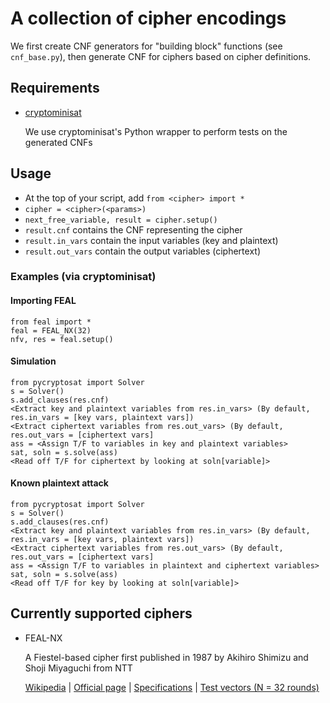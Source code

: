 # A collection of cipher encodings
We first create CNF generators for "building block" functions (see `cnf_base.py`), then generate CNF for ciphers based on cipher definitions.

## Requirements
* [cryptominisat](https://github.com/msoos/cryptominisat)

  We use cryptominisat's Python wrapper to perform tests on the generated CNFs

## Usage
* At the top of your script, add `from <cipher> import *`
* `cipher = <cipher>(<params>)`
* `next_free_variable, result = cipher.setup()`
* `result.cnf` contains the CNF representing the cipher
* `result.in_vars` contain the input variables (key and plaintext)
* `result.out_vars` contain the output variables (ciphertext)

### Examples (via cryptominisat)
#### Importing FEAL
```
from feal import *
feal = FEAL_NX(32)
nfv, res = feal.setup()
```

#### Simulation
```
from pycryptosat import Solver
s = Solver()
s.add_clauses(res.cnf)
<Extract key and plaintext variables from res.in_vars> (By default, res.in_vars = [key vars, plaintext vars])
<Extract ciphertext variables from res.out_vars> (By default, res.out_vars = [ciphertext vars]
ass = <Assign T/F to variables in key and plaintext variables>
sat, soln = s.solve(ass)
<Read off T/F for ciphertext by looking at soln[variable]>
```

#### Known plaintext attack
```
from pycryptosat import Solver
s = Solver()
s.add_clauses(res.cnf)
<Extract key and plaintext variables from res.in_vars> (By default, res.in_vars = [key vars, plaintext vars])
<Extract ciphertext variables from res.out_vars> (By default, res.out_vars = [ciphertext vars]
ass = <Assign T/F to variables in plaintext and ciphertext variables>
sat, soln = s.solve(ass)
<Read off T/F for key by looking at soln[variable]>
```

## Currently supported ciphers
* FEAL-NX

  A Fiestel-based cipher first published in 1987 by Akihiro Shimizu and Shoji Miyaguchi from NTT

  [Wikipedia](https://en.wikipedia.org/wiki/FEAL) |
[Official page](http://info.isl.ntt.co.jp/crypt/eng/archive/index.html#feal) |
[Specifications](http://info.isl.ntt.co.jp/crypt/eng/archive/dl/feal/call-3e.pdf) |
[Test vectors (N = 32 rounds)](http://info.isl.ntt.co.jp/crypt/eng/archive/dl/feal/call-5.zip)
